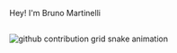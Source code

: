 Hey! I'm Bruno Martinelli

##

<picture align="center">
  <source media="(prefers-color-scheme: dark)" srcset="https://raw.githubusercontent.com/brumartinelli/mari4souza/output/github-contribution-grid-snake-dark.svg">
  <source media="(prefers-color-scheme: light)" srcset="https://raw.githubusercontent.com/brumartinelli/mari4souza/output/github-contribution-grid-snake-dark.svg">
  <img align="center" alt="github contribution grid snake animation" src="https://raw.githubusercontent.com/mari4souza/brumartinelli/output/github-contribution-grid-snake.svg">
</picture>
